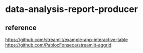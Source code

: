 # data-analysis-report-producer


## reference
https://github.com/streamlit/example-app-interactive-table  
https://github.com/PablocFonseca/streamlit-aggrid
